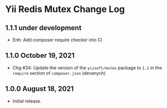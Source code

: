 # Yii Redis Mutex Change Log


## 1.1.1 under development

- Enh: Add composer require checker into CI

## 1.1.0 October 19, 2021

- Chg #34: Update the version of the `yiisoft/mutex` package to `1.1` in the `require` section of `composer.json` (devanych)

## 1.0.0 August 18, 2021

- Initial release.
